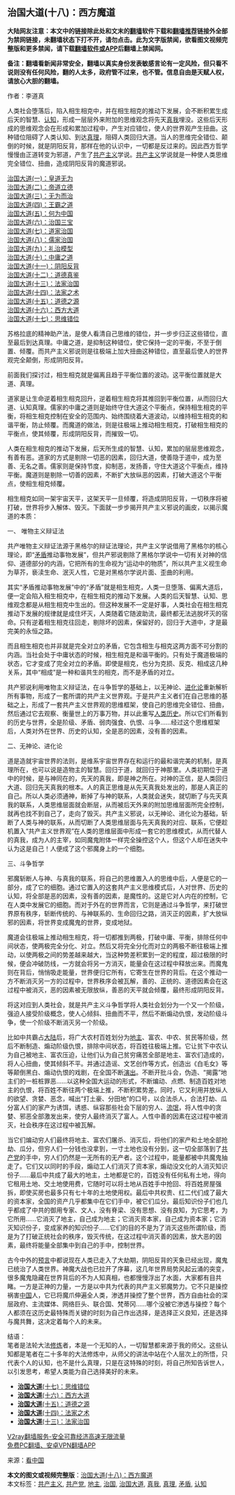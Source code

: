  <h2>治国大道(十八)：西方魔道</h2> <p class="notice"><b>大陆网友注意：本文中的链接除此处和文末的<a href="https://github.com/bannedbook/fanqiang" >翻墙</a>软件下载和<a href="https://github.com/killgcd/justmysocks/blob/master/README.md">翻墙推荐</a>链接外全部为禁网链接，未翻墙状态下打不开，请勿点击。此为文字版禁闻，欲看图文视频完整版和更多禁闻，请下载<a href="https://github.com/bannedbook/fanqiang">翻墙软件或APP</a>后翻墙上禁闻网。</p><p>备注：翻墙看新闻非常安全，翻墙以真实身份发表敏感言论有一定风险，但只看不说则没有任何风险，翻的人太多，政府管不过来，也不管。信息自由是天赋人权，请放心大胆的翻墙。</b></p>  <div class="entry"> <p></p> <p>作者：李道真</p> <p>人类社会堕落后，陷入相生相克中，并在相生相克的推动下发展，会不断积累生成后天的智慧、<a href="https://www.bannedbook.org/bnews/tag/%E8%AE%A4%E7%9F%A5/" class="st_tag internal_tag" rel="tag" title="标签 认知 下的日志">认知</a>，形成一层层外来附加的思维观念将先天<a href="https://www.bannedbook.org/bnews/tag/%E7%9C%9F%E6%88%91/" class="st_tag internal_tag" rel="tag" title="标签 真我 下的日志">真我</a>埋没。这些后天形成的思维观念会在形成和累加过程中，产生对应错位，使人的世界观产生扭曲。这种错位阻碍了人类认知、到达<a href="https://www.bannedbook.org/bnews/tag/%E7%9C%9F%E7%90%86/" class="st_tag internal_tag" rel="tag" title="标签 真理 下的日志">真理</a>，阻碍人类回归大道。当人的思维完全错位、颠倒的时候，就是阴阳反背，那样在他的认识中，一切都是反过来的。因此西方哲学慢慢由正道转变为邪道，产生了<span class='wp_keywordlink'><a href="https://www.bannedbook.org/forum2/topic6177.html" title="《共产主义的终极目的》" target="_blank">共产主义</a></span>学说。<a href="https://www.bannedbook.org/bnews/tag/%e5%85%b1%e4%ba%a7%e4%b8%bb%e4%b9%89/" class="st_tag internal_tag" rel="tag" title="标签 共产主义 下的日志">共产主义</a>学说就是一种使人类思维完全错位、扭曲，造成阴阳反背的魔道邪说。</p> <p><a href="https://www.bannedbook.org/bnews/cbnews/20180307/911097.html" target="_blank" rel="noopener">治国大道(一)：皇道无为</a><br /> <a href="https://www.bannedbook.org/bnews/cbnews/20180308/911611.html" target="_blank" rel="noopener">治国大道(二)：帝道立德</a><br /> <a href="https://www.bannedbook.org/bnews/cbnews/20180309/912114.html" target="_blank" rel="noopener">治国大道(三)：无为而治</a><br /> <a href="https://www.bannedbook.org/bnews/cbnews/20180310/912637.html" target="_blank" rel="noopener">治国大道(四)：王霸之道</a><br /> <a href="https://www.bannedbook.org/bnews/cbnews/20180311/913065.html" target="_blank" rel="noopener">治国大道(五)：何为中国</a><br /> <a href="https://www.bannedbook.org/bnews/cbnews/20180312/913459.html" target="_blank" rel="noopener">治国大道(六)：治国三宝</a><br /> <a href="https://www.bannedbook.org/bnews/cbnews/20180313/913985.html" target="_blank" rel="noopener">治国大道(七)：道家治国</a><br /> <a href="https://www.bannedbook.org/bnews/cbnews/20180314/914482.html" target="_blank" rel="noopener">治国大道(八)：儒家治国</a><br /> <a href="https://www.bannedbook.org/bnews/cbnews/20180315/914943.html" target="_blank" rel="noopener">治国大道(九)：礼治模型</a><br /> <a href="https://www.bannedbook.org/bnews/cbnews/20180316/915423.html" target="_blank" rel="noopener">治国大道(十)：中庸之道</a><br /> <a href="https://www.bannedbook.org/bnews/cbnews/20180317/915893.html" target="_blank" rel="noopener">治国大道(十一)：阴阳反背</a><br /> <a href="https://www.bannedbook.org/bnews/cbnews/20180318/916241.html" target="_blank" rel="noopener">治国大道(十二)：道德真鉴</a><br /> <a href="https://www.bannedbook.org/bnews/cbnews/20180319/916654.html" target="_blank" rel="noopener">治国大道(十三)：法家治国</a><br /> <a href="https://www.bannedbook.org/bnews/cbnews/20180320/916962.html" target="_blank" rel="noopener">治国大道(十四)：法家之术</a><br /> <a class="postlink" href="https://www.bannedbook.org/bnews/topimagenews/20180322/917868.html">治国大道(十五)：道德之源</a><br /> <a href="https://www.bannedbook.org/bnews/comments/20201110/1428663.html">治国大道(十六)：西方大道</a><br /> <a href="https://www.bannedbook.org/bnews/comments/20201110/1428674.html">治国大道(十七)：思维错位</a></p> <p>苏格拉底的精神助产法，是使人看清自己思维的错位，并一步步归正这些错位，直至最后到达真理。中庸之道，是抑制这种错位，使它保持一定的平衡，不至于倒置、倾覆。而共产主义邪说则是往极端上加大扭曲这种错位，直至最后使人的世界观完全颠倒，形成阴阳反背。</p> <p>前面我们探讨过，相生相克就是偏离且趋于平衡位置的波动。这平衡位置就是大道、真理。</p>  <p>道家是让生命逆着相生相克回升，逆着相生相克将其推回到平衡位置，从而回归大道、认知真理。儒家的中庸之道则是始终守住大道这个平衡点，保持相生相克的平衡，将相生相克控制在安全的范围内、始终围绕着大道波动，以维持相生相克的和谐平衡，防止倾覆。而魔道的做法，则是往极端上推动相生相克，打破相生相克的平衡点，使其倾覆，形成阴阳反背，而摧毁一切。</p> <p>人类在相生相克的推动下发展，后天所生成的智慧、认知，累加的层层思维观念，有善有恶。道家的方式是剔除一切恶的因素，回归大道，使善隐于道中，成为至善、无名之善。儒家则是保持节度，抑制恶，发扬善，守住大道这个平衡点，维持平衡。魔道则是剔除一切善的因素，不断扩大放纵恶的因素，打破大道这个平衡点，使相生相克倾覆。</p> <p>相生相克如同一架宇宙天平，这架天平一旦倾覆，将造成阴阳反背，一切秩序将被打破，世界将步入解体、毁灭。下面就一步步揭开共产主义邪说的画皮，以揭示魔道的本质：</p> <p>一、 唯物主义辩证法</p> <p>共产唯物主义辩证法源于黑格尔的辩证法理论，共产主义学说借用了黑格尔的核心理论，即“<a href="https://www.bannedbook.org/bnews/tag/%E7%9F%9B%E7%9B%BE/" class="st_tag internal_tag" rel="tag" title="标签 矛盾 下的日志">矛盾</a>推动事物发展”，但共产邪说剔除了黑格尔学说中一切有关对神的信仰、道德部分的内涵，它把所有的生命视为“运动中的物质”，所以共产主义视生命为草芥，亵渎生命、泯灭人性，它是对黑格尔学说片面、歪曲的利用。</p> <p>其实“矛盾推动事物发展”中的“矛盾”就是相生相克，人类一旦堕落、偏离大道后，便一定会陷入相生相克中，在相生相克的推动下发展。人类的后天智慧、认知、思维观念都是从相生相克中生出的。但这种发展不一定是好事，人类社会在相生相克推动下发展的规律就是成住坏灭，人类随着它随波助流，最终都无法逃脱坏灭的宿命。只有逆着相生相克往回走，剔除坏的因素，保留好的，回归于大道中，才是最完美的永恒之路。</p>  <p>而且相生相克也并非就是完全对立的矛盾，它包含相生与相克这两方面不可分割的内涵。当社会处于中庸状态的时候，相生相克是和谐平衡的。只有处于魔道极端的状态，它才变成了完全对立的矛盾。即使是相克，也分为克损、反克、相成这几种关系，其中“相成”是一种和谐共生的相克，而不是矛盾的对立。</p> <p>共产邪说利用唯物主义辩证法，在斗争哲学的基础上，以无神论、<span class='wp_keywordlink'><a href="https://www.bannedbook.org/forum3/topic60.html" title="进化论--魔王的圣经" target="_blank">进化论</a></span>重新解析所有事物，形成了一套所谓的共产主义世界观。于是共产主义者们在自己思维的基础之上，形成了一套共产主义世界观的思维框架，使自己的思维完全错位、扭曲，然后通过它去观察、衡量世上的万事万物，并以此重写<span class='wp_keywordlink'><a href="https://www.bannedbook.org/forum3/topic1750.html" title="考古学禁区-被掩藏的人类历史" target="_blank">人类历史</a></span>。所以它们所看到的历史与世界，全是阶级、矛盾、弱肉强食、仇恨、斗争……经过这个思维框架后，人类对外在世界、历史的认知，全是恶的因素，没有善的因素。</p> <p>二、无神论、进化论</p> <p>道是造就宇宙世界的法则，是维系宇宙世界存在和运行的最和谐完美的机制，是真理所在，也可以说是造物主的智慧。回归于道，就回归于神那里。人类初期位于道中的时候，是与神同在的，先天的真我，即是神之所在。对神的正信，是人类回归大道、回归先天真我的根本。人的真正思维是从先天真我处发出的，那是人真正的自己。所以人类必须通神，断掉了与神的联系，人类就会迷失，就切断了与先天真我的联系，人类思维层面就会断层，从而被后天外来的附加思维层面所完全控制，就再也找不到自己了，走向了毁灭。共产主义邪说，以无神论、进化论为基础，斩断了人类与神的联系，从而切断了人类思维层面与先天真我的对应、联系，它便趁机置入“共产主义世界观”在人类的思维层面中形成一套它的思维模式，从而代替人的真我，成为人的主宰，如同魔鬼附体一样完全操控这个人，但这个人却在迷失中认为这是自己！人便成了这个邪魔身上的一个细胞。</p> <p>三、斗争哲学</p> <p>邪魔斩断人与神、与真我的联系，将自己的思维置入人的思维中后，人便是它的一部分，成了它的细胞。通过它置入的这套共产主义思维模式后，人对世界、历史的认知，将全部是恶的因素，没有善的因素，是魔性的。这是它对人内在的控制，它在人类中发展它的细胞。而对于外在的世界而言，它则是通过斗争哲学，来打破世界原有秩序，斩断传统的、与神联系的、生命回归之路，消灭正的因素，扩大放纵邪的因素，将世界变成魔鬼的世界，变成地狱。</p>  <p>魔道会往极端上推动相生相克，将一切都推到两极，打破中庸、平衡，排除任何中间状态，使两极完全分化、对立。然后又将完全分化而对立的两极不断往极端上推动，以使两极之间的势差越来越大，当这种势差积累到一定的程度，超过极限的时候，便会冲破防线，一方就会将另一方消灭，能量会在这过程中释放出来。而魔鬼则在背后，悄悄吸走能量，世界便归它所有，它寄生在世界的背后。在这个推动一方不断消灭另一方的过程中，世界秩序会被瓦解，善的、正统的、道德因素会在这过程中被消灭，恶的因素被无限放纵，善恶的天平就会倾覆，最终形成阴阳反背。</p> <p>将这对应到人类社会，就是共产主义斗争哲学将人类社会划分为一个又一个阶级，强迫人接受阶级概念，使人心倾斜、扭曲而不平，然后不断煽动仇恨，发动阶级斗争，使一个阶级不断消灭另一个阶级。</p> <p>比如中共霸占<span class='wp_keywordlink_affiliate'><a href="https://www.bannedbook.org/" title="大陆" target="_blank">大陆</a></span>后，将广大农村百姓划分为<a href="https://www.bannedbook.org/bnews/tag/%e5%9c%b0%e4%b8%bb/" class="st_tag internal_tag" rel="tag" title="标签 地主 下的日志">地主</a>、富农、中农、贫民等阶级，然后不断制造、煽动阶级仇恨，排除中间状态，将百姓往极端上推。它让贫下中农认为自己被地主、富农压迫，让他们认为自己贫穷痛苦全部是地主、富农们造成的，将人心扭曲，使其倾斜不平。并通过造谣、文艺创作等方式，创造出《白毛女》等等颠倒黑白、煽动仇恨的戏剧，在全国不断<span class='wp_keywordlink_affiliate'><a href="https://zh-cn.shenyunperformingarts.org/" title="演出" target="_blank">演出</a></span>。不断开批斗会，伪造、“揭露”地主们的一桩桩罪恶……以这种全国大运动的形式，不断煸动、点燃、制造百姓对地主的仇恨，将百姓不断往两个极端上推，不断积累势差。同时，它又利用并放纵人的欲望、贪婪、恶念，喊出“打土豪、分田地”的口号，以合法杀人，合法打劫、瓜分富人们的家产为诱饵，诱惑、纵容那些社会下层的穷人、<span class='wp_keywordlink'><a href="https://www.bannedbook.org/forum11/topic282.html" title="禁片：评中国共产党的流氓本性" target="_blank">流氓</a></span>，将人性中的贪婪、邪恶全部激发出来，使穷人最终消灭了富人。人性中善的因素在这过程中被消灭，社会秩序在这过程中被瓦解。</p> <p>当它们煸动穷人们最终将地主、富农们屠杀、消灭后，将他们的家产和土地全部抢劫、瓜分，但穷人们一分钱也没拿到，一寸土地也没有分到，这一切全部落到了<a href="https://www.bannedbook.org/bnews/tag/%e5%85%b1%e4%ba%a7%e5%85%9a/" class="st_tag internal_tag" rel="tag" title="标签 共产党 下的日志">共产党</a>的手中，穷人们仍然是一无所有的无产者。这个过程中，能量都被中共魔鬼抽走了。它们又以同时的手段，煽动工人们消灭了资本家，煽动没文化的人消灭知识份子……最后中共成了最大的地主，土地都是它的，百姓没有任何私有土地，得向它租用土地、交土地使用费，它随时可以将土地从百姓手中抢回、将百姓房屋强拆，即使买房也最多只有七十年的土地使用权。最后中共权贵、红二代们成了最大的资本家，全国的资产几乎都集中在它们手中，被它们瓜分。最后知识份子们也几乎都成了中共的御用专家、文人，没有脊梁、没有思想、没有良知，为它思考，为它所用……它消灭了地主，自己成为地主；它消灭资本家，自己成为资本家；它消灭知识份子，变成家养的知识份子……它们的目的不是为了消灭这些所谓阶级，而是为了打破正统社会的秩序，毁灭传统，在这过程中消灭善的因素，放大恶的因素，最终将能量全部集中到自己的手中，控制世界。</p> <p>古今中外的<span class='wp_keywordlink'><a href="https://www.bannedbook.org/forum5/" title="预言玄学禁书下载" rel="nofollow">预言</a></span>中都说现在人类已走入了大劫期，阴阳反背的天象已经出现，魔鬼已统治了人类世界。神魔大战也已拉开了序幕，这几年世界局势风起云涌的突变，很多魔鬼隐藏在世界背后的不为人知真相，也都慢慢浮出了水面，大家都有目共睹。一方是正神的力量，一方是以中共为代表的共产主义邪魔势力。它不只是操控祸害<span class='wp_keywordlink_affiliate'><a href="https://www.bannedbook.org/" title="中国" target="_blank">中国</a></span>人，它已将魔爪伸遍全人类，渗透并操控了整个世界，西方自由社会的深层政府、主流媒体、网络巨头、联合国、梵蒂冈……哪个没被它渗透与操控？每个人都须在这历史最特殊而关键的时刻为自己作出选择，是选择正义良知，还是选择与魔共舞，这决定着每个人的未来。</p> <p>结语：<br /> 笔者是法轮大法<span class='wp_keywordlink'><a href="https://www.qi-gong.me/" title="气功修炼网" target="_blank">修炼</a></span>者，本是一个无知的人，一切智慧都来源于我的师父。这些认知都是笔者在二十多年的大法修炼中，从师父的讲法中站在个人层次上的所悟，只代表个人的认知，也不是什么真理，只是在这特殊的时刻，将自己所知告诉世人，以引发思考，希望人类能为自己选择美好的未来。</p>  <ul class='op-related-articles' title='相关阅读'> <li><a href='https://www.bannedbook.org/bnews/comments/20201110/1428674.html' target='_blank'><b>治国大道</b>(十七)：思维错位</a></li> <li><a href='https://www.bannedbook.org/bnews/comments/20201110/1428663.html' target='_blank'><b>治国大道</b>(十六)：西方大道</a></li> <li><a href='https://www.bannedbook.org/bnews/topimagenews/20180322/917868.html' target='_blank'><b>治国大道</b>(十五)：道德之源</a></li> <li><a href='https://www.bannedbook.org/bnews/cbnews/20180320/916962.html' target='_blank'><b>治国大道</b>(十四)：法家之术</a></li> <li><a href='https://www.bannedbook.org/bnews/cbnews/20180319/916654.html' target='_blank'><b>治国大道</b>(十三)：法家治国</a></li> </ul> <p class="texttj"> <a href="https://www.bannedbook.org/forum23/topic22702.html" target="_blank">V2ray翻墙服务-安全可靠经济高速无限流量</a><br/> <a href="https://github.com/bannedbook/fanqiang/wiki/%E7%A6%81%E9%97%BB%E7%BD%91%E5%AE%89%E5%8D%93%E7%BF%BB%E5%A2%99%E6%96%B0%E9%97%BBAPP" target="_blank">免费PC翻墙、安卓VPN翻墙APP</a></p><p>来源：<span class='wp_keywordlink_affiliate'><a href="https://www.secretchina.com/" title="看中国" target="_blank">看中国</a></span></p><a name='sharetosocial'></a>       <div><b>本文的图文或视频完整版</b>：<a href='https://www.bannedbook.org/bnews/comments/20201117/1424740.html'>治国大道(十八)：西方魔道</a></div>  </div><!--END ENTRY--> <div class="postfooter"> <div>本文标签：<a href="https://www.bannedbook.org/bnews/tag/%e5%85%b1%e4%ba%a7%e4%b8%bb%e4%b9%89/" rel="tag">共产主义</a>, <a href="https://www.bannedbook.org/bnews/tag/%e5%85%b1%e4%ba%a7%e5%85%9a/" rel="tag">共产党</a>, <a href="https://www.bannedbook.org/bnews/tag/%e5%9c%b0%e4%b8%bb/" rel="tag">地主</a>, <a href="https://www.bannedbook.org/bnews/tag/%E6%B2%BB%E5%9B%BD/" rel="tag">治国</a>, <a href="https://www.bannedbook.org/bnews/tag/%e6%b2%bb%e5%9b%bd%e5%a4%a7%e9%81%93/" rel="tag">治国大道</a>, <a href="https://www.bannedbook.org/bnews/tag/%E7%9C%9F%E6%88%91/" rel="tag">真我</a>, <a href="https://www.bannedbook.org/bnews/tag/%E7%9C%9F%E7%90%86/" rel="tag">真理</a>, <a href="https://www.bannedbook.org/bnews/tag/%E7%9F%9B%E7%9B%BE/" rel="tag">矛盾</a>, <a href="https://www.bannedbook.org/bnews/tag/%E8%AE%A4%E7%9F%A5/" rel="tag">认知</a></div>  </div><!--END POSTFOOTER--> 